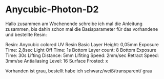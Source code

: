 # Anycubic-Photon-D2

Hallo zusammen
am Wochenende schreibe ich mal die Anleitung zusammen, bis dahin schon mal die Basisparameter für das vorhandene und bestellte Resin:

Resin: Anycubic colored UV Resin Basic
Layer Height: 0,05mm
Exposure Time: 2,8sec
Light Off Time: 1s
Bottom Layer count: 8
Bottom Exposure Time: 30s
Lifting Distance: 5mm
Lifiting Speed: 2mm/sec
Retract Speed: 3mm/se
Antialiasing Level: 16
Surface Frosted: x

Vorhanden ist grau, bestellt habe ich schwarz/weiß/transparent/ grau

